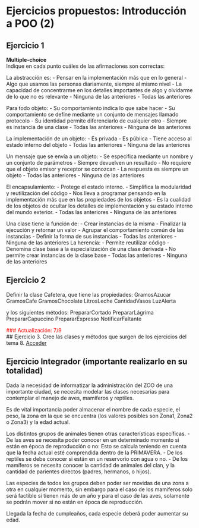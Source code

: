 # Ejercicios propuestos: Introducción a POO (2)

## Ejercicio 1
<strong>Multiple-choice</strong><br>
Indique en cada punto cuáles de las afirmaciones son correctas:

La abstracción es:
	- Pensar en la implementación más que en lo general
	- Algo que usamos las personas diariamente, siempre al mismo nivel
	- La capacidad de concentrarme en los detalles importantes de algo y olvidarme de lo que no es relevante
	- Ninguna de las anteriores
	- Todas las anteriores

Para todo objeto:
	- Su comportamiento indica lo que sabe hacer
	- Su comportamiento se define mediante un conjunto de mensajes llamado protocolo
	- Su identidad permite diferenciarlo de cualquier otro
	- Siempre es instancia de una clase
	- Todas las anteriores
	- Ninguna de las anteriores

La implementación de un objeto:
	- Es privada
	- Es pública
	- Tiene acceso al estado interno del objeto
	- Todas las anteriores
	- Ninguna de las anteriores

Un mensaje que se envía a un objeto:
	- Se especifica mediante un nombre y un conjunto de parámetros
	- Siempre devuelven un resultado
	- No requiere que el objeto emisor y receptor se conozcan
	- La respuesta es siempre un objeto
	- Todas las anteriores
	- Ninguna de las anteriores
	
El encapsulamiento:
	- Protege el estado interno.
	- Simplifica la modularidad y reutilización del código
	- Nos lleva a programar pensando en la implementación más que en las propiedades de los objetos
	- Es la cualidad de los objetos de ocultar los detalles de implementación y su estado interno del mundo exterior.
	- Todas las anteriores
	- Ninguna de las anteriores
	
Una clase tiene la función de:
	- Crear instancias de la misma
	- Finalizar la ejecución y retornar un valor
	- Agrupar el comportamiento común de las instancias
	- Definir la forma de sus instancias
	- Todas las anteriores
	- Ninguna de las anteriores
La herencia:
	- Permite reutilizar código
	- Denomina clase base a la especialización de una clase derivada
	- No permite crear instancias de la clase base
	- Todas las anteriores
	- Ninguna de las anteriores
	
## Ejercicio 2
Definir la clase Cafetera, que tiene las propiedades:
	GramosAzucar
	GramosCafe
	GramosChocolate
	LitrosLeche
	CantidadVasos
	LuzAlerta

y los siguientes métodos:
	PrepararCortado
	PrepararLágrima
	PrepararCapuccino
	PrepararExpresso
	NotificarFaltante

<div style="color:red">### Actualización: 7/9 </div>
## Ejercicio 3.
Cree las clases y métodos que surgen de los ejercicios del tema 8. <a target="_blank" href="https://github.com/maxilovera/net-basics/blob/master/8-%20Introducci%C3%B3n%20a%20POO/Ejercicios%20propuestos.md">Acceder</a>
	
## Ejercicio Integrador (importante realizarlo en su totalidad)

Dada la necesidad de informatizar la administración del ZOO de una importante ciudad, se necesita modelar las clases necesarias para contemplar el manejo de aves, mamíferos y reptiles. 

Es de vital importancia poder almacenar el nombre de cada especie, el peso, la zona en la que se encuentra (los valores posibles son Zona1, Zona2 o Zona3) y la edad actual. 

Los distintos grupos de animales tienen otras características específicas.
	- De las aves se necesita poder conocer en un determinado momento si están en época de reproducción o no: Esto se calcula teniendo en cuenta que la fecha actual esté comprendida dentro de la PRIMAVERA.
	- De los reptiles se debe conocer si están en un reservorio con agua o no.
	- De los mamíferos se necesita conocer la cantidad de animales del clan, y la cantidad de parientes directos (padres, hermanos, o hijos).
	
Las especies de todos los grupos deben poder ser movidas de una zona a otra en cualquier momento, sin embargo para el caso de los mamíferos solo será factible si tienen más de un año y para el caso de las aves, solamente se podrán mover si no están en época de reproducción.

Llegada la fecha de cumpleaños, cada especie deberá poder aumentar su edad.
